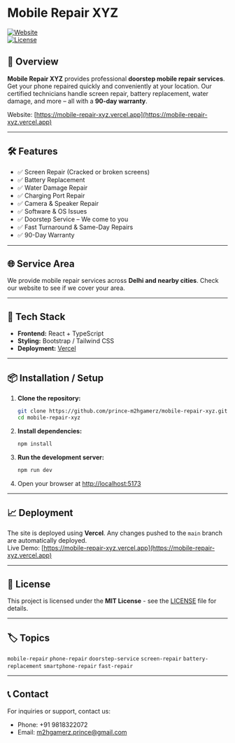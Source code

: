 # Mobile Repair XYZ

[![Website](https://img.shields.io/badge/Website-Online-green)](https://mobile-repair-xyz.vercel.app/)  
[![License](https://img.shields.io/badge/License-MIT-blue)](LICENSE)

## 🚀 Overview

**Mobile Repair XYZ** provides professional **doorstep mobile repair services**. Get your phone repaired quickly and conveniently at your location. Our certified technicians handle screen repair, battery replacement, water damage, and more – all with a **90-day warranty**.  

Website: [https://mobile-repair-xyz.vercel.app](https://mobile-repair-xyz.vercel.app)

---

## 🛠 Features

- ✅ Screen Repair (Cracked or broken screens)  
- ✅ Battery Replacement  
- ✅ Water Damage Repair  
- ✅ Charging Port Repair  
- ✅ Camera & Speaker Repair  
- ✅ Software & OS Issues  
- ✅ Doorstep Service – We come to you  
- ✅ Fast Turnaround & Same-Day Repairs  
- ✅ 90-Day Warranty  

---

## 🌐 Service Area

We provide mobile repair services across **Delhi and nearby cities**. Check our website to see if we cover your area.

---

## 📌 Tech Stack

- **Frontend:** React + TypeScript  
- **Styling:** Bootstrap / Tailwind CSS  
- **Deployment:** [Vercel](https://vercel.com)  

---

## 📦 Installation / Setup

1. **Clone the repository:**
   ```bash
   git clone https://github.com/prince-m2hgamerz/mobile-repair-xyz.git
   cd mobile-repair-xyz
   ```

2. **Install dependencies:**
   ```bash
   npm install
   ```

3. **Run the development server:**
   ```bash
   npm run dev
   ```

4. Open your browser at [http://localhost:5173](http://localhost:5173)

---

## 📈 Deployment

The site is deployed using **Vercel**. Any changes pushed to the `main` branch are automatically deployed.  
Live Demo: [https://mobile-repair-xyz.vercel.app](https://mobile-repair-xyz.vercel.app)

---

## 🔖 License

This project is licensed under the **MIT License** - see the [LICENSE](LICENSE) file for details.

---

## 🏷 Topics

`mobile-repair` `phone-repair` `doorstep-service` `screen-repair` `battery-replacement` `smartphone-repair` `fast-repair`

---

## 📞 Contact

For inquiries or support, contact us:  

- Phone: +91 9818322072
- Email: m2hgamerz.prince@gmail.com
